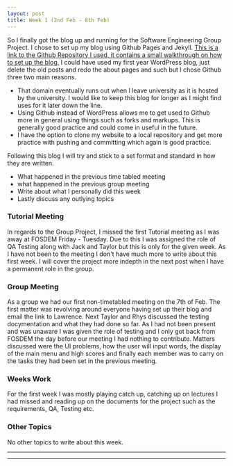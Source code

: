```yaml
---
layout: post
title: Week 1 (2nd Feb - 8th Feb)
---
```

So I finally got the blog up and running for the Software Engineering Group Project.
I chose to set up my blog using Github Pages and Jekyll. [This is a link to the Github Repository I used, it contains a small walkthrough on how to set up the blog.](https://github.com/barryclark/jekyll-now) I could have used my first year WordPress blog, just delete the old posts and redo the about pages and such but I chose Github three two main reasons.

* That domain eventually runs out when I leave university as it is hosted by the university. I would like to keep this blog for longer as I might find uses for it later down the line.
* Using Github instead of WordPress allows me to get used to Github more in general using things such as forks and markups. This is generally good practice and could come in useful in the future.
* I have the option to clone my website to a local repository and get more practice with pushing and committing which again is good practice.

Following this blog I will try and stick to a set format and standard in how they are written.

* What happened in the previous time tabled meeting
* what happened in the previous group meeting
* Write about what I personally did this week
* Lastly discuss any outlying topics

### Tutorial Meeting
In regards to the Group Project, I missed the first Tutorial meeting as I was away at FOSDEM Friday - Tuesday. Due to this I was assigned the role of QA Testing along with Jack and Taylor but this is only for the given week. As I have not been to the meeting I don't have much more to write about this first week. I will cover the project more indepth in the next post when I have a permanent role in the group.

### Group Meeting
As a group we had our first non-timetabled meeting on the 7th of Feb. The first matter was revolving around everyone having set up their blog and email the link to Lawrence. Next Taylor and Rhys discussed the testing docymentation and what they had done so far. As I had not been present and was unaware I was given the role of testing and I only got back from FOSDEM the day before our meeting I had nothing to contribute.
Matters discussed were the UI problems, how the user will input words, the display of the main menu and high scores and finally each member was to carry on the tasks they had been set in the previous meeting.

### Weeks Work
For the first week I was mostly playing catch up, catching up on lectures I had missed and reading up on the documents for the project such as the requirements, QA, Testing etc.

### Other Topics
No other topics to write about this week.

----
****
